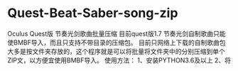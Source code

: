 # Quest-Beat-Saber-song-zip
Oculus Quest版 节奏光剑歌曲批量压缩
目前quest版1.7 节奏光剑自制歌曲只能使BMBF导入，而且只支持不带目录的压缩包。
目前只网络上下载的自制歌曲包大多是按文件夹存放的，这个程序就是可以将批量将文件夹中的分别压缩到单个ZIP文，以方便宜使用BMBF导入。
使用方法：
1、安装PYTHON3.6及以上
2、将
